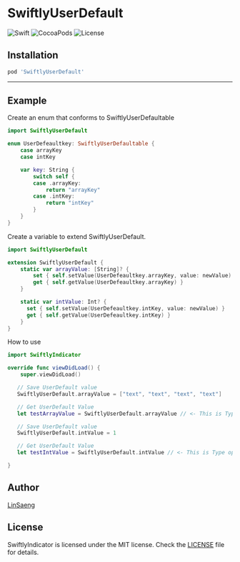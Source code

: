 # SwiftlyUserDefault

![Swift](https://img.shields.io/badge/Swift-5.0-orange.svg)
![CocoaPods](http://img.shields.io/cocoapods/v/SwiftlyUserDefault.svg)
![License](https://img.shields.io/badge/Licence-MIT-green.svg)

## Installation

```ruby
pod 'SwiftlyUserDefault'
```

---

## Example

Create an enum that conforms to SwiftlyUserDefaultable

```Swift
import SwiftlyUserDefault

enum UserDefeaultkey: SwiftlyUserDefaultable {
    case arrayKey
    case intKey

    var key: String {
        switch self {
        case .arrayKey:
            return "arrayKey"
        case .intKey:
            return "intKey"
        }
    }
}
```

Create a variable to extend SwiftlyUserDefault.

```Swift
import SwiftlyUserDefault

extension SwiftlyUserDefault {
    static var arrayValue: [String]? {
        set { self.setValue(UserDefeaultkey.arrayKey, value: newValue) }
        get { self.getValue(UserDefeaultkey.arrayKey) }
    }

    static var intValue: Int? {
      set { self.setValue(UserDefeaultkey.intKey, value: newValue) }
      get { self.getValue(UserDefeaultkey.intKey) }
    }
}
```

How to use

```Swift
import SwiftlyIndicator

override func viewDidLoad() {
    super.viewDidLoad()

   // Save UserDefault value
   SwiftlyUserDefault.arrayValue = ["text", "text", "text", "text"]  

   // Get UserDefault Value
   let testArrayValue = SwiftlyUserDefault.arrayValue // <- This is Type optional Array Value

   // Save UserDefault value
   SwiftlyUserDefault.intValue = 1  

   // Get UserDefault Value
   let testIntValue = SwiftlyUserDefault.intValue // <- This is Type optional Int Value

}
```

## Author

[LinSaeng](https://github.com/jungseungyeo)

## License

SwiftlyIndicator is licensed under the MIT license. Check the [LICENSE](/LICENSE) file for details.
